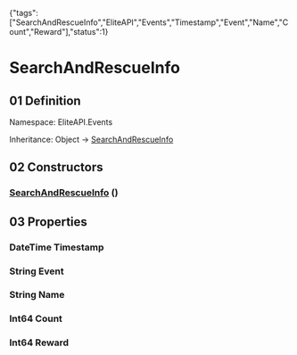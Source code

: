{"tags":["SearchAndRescueInfo","EliteAPI","Events","Timestamp","Event","Name","Count","Reward"],"status":1}

# SearchAndRescueInfo

## 01 Definition

Namespace: <span class='code'>EliteAPI.Events</span>

Inheritance: <span class='code'>Object</span> → <span class='code'>[SearchAndRescueInfo](../../EliteAPI/Events/SearchAndRescueInfo.html)</span>

## 02 Constructors

### <span class='code'>[SearchAndRescueInfo](../../EliteAPI/Events/SearchAndRescueInfo.html)</span> ()

## 03 Properties

### <span class='code'>DateTime</span> Timestamp

### <span class='code'>String</span> Event

### <span class='code'>String</span> Name

### <span class='code'>Int64</span> Count

### <span class='code'>Int64</span> Reward

